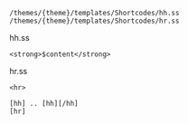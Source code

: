 ```
/themes/{theme}/templates/Shortcodes/hh.ss
/themes/{theme}/templates/Shortcodes/hr.ss
```

hh.ss
```
<strong>$content</strong>
```
hr.ss
```
<hr>
```

```
[hh] .. [hh][/hh]
[hr]
```
